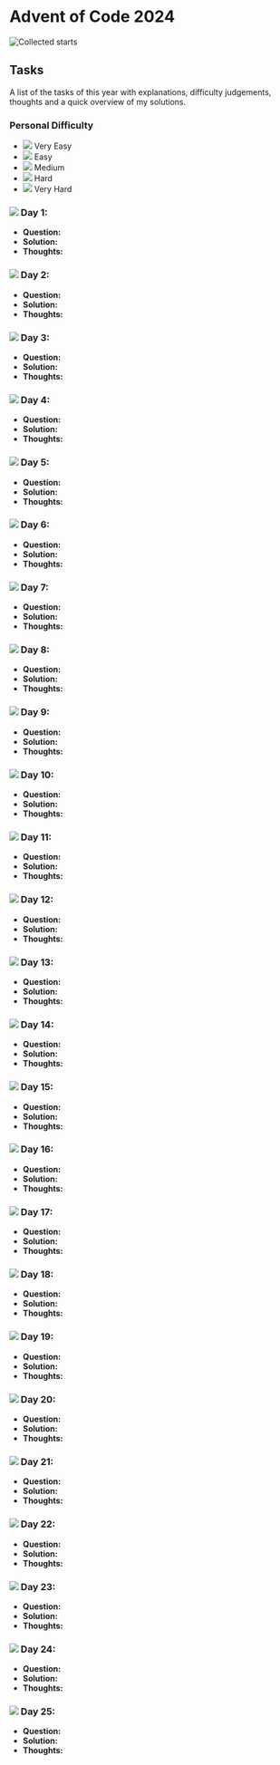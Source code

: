 # Advent of Code 2024
![Collected starts](https://img.shields.io/static/v1?style=for-the-badge&logo=apachespark&label=stars&message=0/50&color=success&logoColor=yellow)

## Tasks
A list of the tasks of this year with explanations, difficulty judgements,
 thoughts and a quick overview of my solutions.

### Personal Difficulty 
- ![](https://via.placeholder.com/15/00ff00/000000?text=+) Very Easy
- ![](https://via.placeholder.com/15/ccff00/000000?text=+) Easy
- ![](https://via.placeholder.com/15/ff9900/000000?text=+) Medium
- ![](https://via.placeholder.com/15/ff0000/000000?text=+) Hard
- ![](https://via.placeholder.com/15/000000/000000?text=+) Very Hard


### ![](https://via.placeholder.com/15/ffffff/000000?text=+) Day 1: 
* **Question:** 
* **Solution:** 
* **Thoughts:** 

### ![](https://via.placeholder.com/15/ffffff/000000?text=+) Day 2: 
* **Question:** 
* **Solution:** 
* **Thoughts:** 

### ![](https://via.placeholder.com/15/ffffff/000000?text=+) Day 3: 
* **Question:** 
* **Solution:** 
* **Thoughts:** 

### ![](https://via.placeholder.com/15/ffffff/000000?text=+) Day 4: 
* **Question:** 
* **Solution:** 
* **Thoughts:** 

### ![](https://via.placeholder.com/15/ffffff/000000?text=+) Day 5: 
* **Question:** 
* **Solution:** 
* **Thoughts:** 

### ![](https://via.placeholder.com/15/ffffff/000000?text=+) Day 6: 
* **Question:** 
* **Solution:** 
* **Thoughts:** 

### ![](https://via.placeholder.com/15/ffffff/000000?text=+) Day 7: 
* **Question:** 
* **Solution:** 
* **Thoughts:** 

### ![](https://via.placeholder.com/15/ffffff/000000?text=+) Day 8: 
* **Question:** 
* **Solution:** 
* **Thoughts:** 

### ![](https://via.placeholder.com/15/ffffff/000000?text=+) Day 9: 
* **Question:** 
* **Solution:** 
* **Thoughts:** 

### ![](https://via.placeholder.com/15/ffffff/000000?text=+) Day 10: 
* **Question:** 
* **Solution:** 
* **Thoughts:** 

### ![](https://via.placeholder.com/15/ffffff/000000?text=+) Day 11: 
* **Question:** 
* **Solution:** 
* **Thoughts:** 

### ![](https://via.placeholder.com/15/ffffff/000000?text=+) Day 12: 
* **Question:** 
* **Solution:** 
* **Thoughts:** 

### ![](https://via.placeholder.com/15/ffffff/000000?text=+) Day 13: 
* **Question:** 
* **Solution:** 
* **Thoughts:** 

### ![](https://via.placeholder.com/15/ffffff/000000?text=+) Day 14: 
* **Question:** 
* **Solution:** 
* **Thoughts:** 

### ![](https://via.placeholder.com/15/ffffff/000000?text=+) Day 15: 
* **Question:** 
* **Solution:** 
* **Thoughts:** 

### ![](https://via.placeholder.com/15/ffffff/000000?text=+) Day 16: 
* **Question:** 
* **Solution:** 
* **Thoughts:** 

### ![](https://via.placeholder.com/15/ffffff/000000?text=+) Day 17: 
* **Question:** 
* **Solution:** 
* **Thoughts:** 

### ![](https://via.placeholder.com/15/ffffff/000000?text=+) Day 18: 
* **Question:** 
* **Solution:** 
* **Thoughts:** 

### ![](https://via.placeholder.com/15/ffffff/000000?text=+) Day 19: 
* **Question:** 
* **Solution:** 
* **Thoughts:** 

### ![](https://via.placeholder.com/15/ffffff/000000?text=+) Day 20: 
* **Question:** 
* **Solution:** 
* **Thoughts:** 

### ![](https://via.placeholder.com/15/ffffff/000000?text=+) Day 21: 
* **Question:** 
* **Solution:** 
* **Thoughts:** 

### ![](https://via.placeholder.com/15/ffffff/000000?text=+) Day 22: 
* **Question:** 
* **Solution:** 
* **Thoughts:** 

### ![](https://via.placeholder.com/15/ffffff/000000?text=+) Day 23: 
* **Question:** 
* **Solution:** 
* **Thoughts:** 

### ![](https://via.placeholder.com/15/ffffff/000000?text=+) Day 24: 
* **Question:** 
* **Solution:** 
* **Thoughts:** 

### ![](https://via.placeholder.com/15/ffffff/000000?text=+) Day 25: 
* **Question:** 
* **Solution:** 
* **Thoughts:** 
